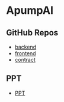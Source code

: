 # ApumpAI

## GitHub Repos

* [backend](https://github.com/APump-ai/backend)
* [frontend](https://github.com/APump-ai/frontend)
* [contract](https://github.com/APump-ai/contract)

## PPT
* [PPT](https://gamma.app/docs/AI-Powered-Meme-Coin-Launchpad-Revolution-trbheklgnal5l4u)
